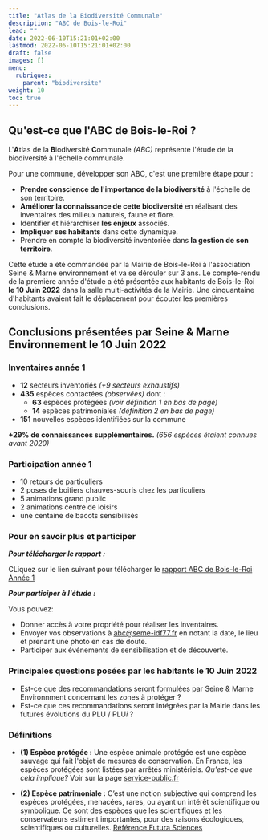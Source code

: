 ```yaml
---
title: "Atlas de la Biodiversité Communale"
description: "ABC de Bois-le-Roi"
lead: ""
date: 2022-06-10T15:21:01+02:00
lastmod: 2022-06-10T15:21:01+02:00
draft: false
images: []
menu:
  rubriques:
    parent: "biodiversite"
weight: 10
toc: true
---
```


## Qu'est-ce que l'ABC de Bois-le-Roi ?

L'**A**tlas de la **B**iodiversité **C**ommunale *(ABC)* représente l'étude de la biodiversité à l'échelle communale.

Pour une commune, développer son ABC, c'est une première étape pour :
- **Prendre conscience de l'importance de la biodiversité** à l'échelle de son territoire.
- **Améliorer la connaissance de cette biodiversité** en réalisant des inventaires des milieux naturels, faune et flore.
- Identifier et hiérarchiser **les enjeux** associés.
- **Impliquer ses habitants** dans cette dynamique.
- Prendre en compte la biodiversité inventoriée dans **la gestion de son territoire**.

Cette étude a été commandée par la Mairie de Bois-le-Roi à l'association Seine & Marne environnement et va se dérouler sur 3 ans.
Le compte-rendu de la première année d'étude a été présentée aux habitants de Bois-le-Roi **le 10 Juin 2022** dans la salle multi-activités de la Mairie.
Une cinquantaine d'habitants avaient fait le déplacement pour écouter les premières conclusions.

## Conclusions présentées par Seine & Marne Environnement le 10 Juin 2022

### Inventaires année 1

- **12** secteurs inventoriés *(+9 secteurs exhaustifs)*
- **435** espèces contactées *(observées)* dont :
    - **63** espèces protégées *(voir définition 1 en bas de page)*
    - **14** espèces patrimoniales *(définition 2 en bas de page)*
- **151** nouvelles espèces identifiées sur la commune

**+29% de connaissances supplémentaires.** *(656 espèces étaient connues avant 2020)*

### Participation année 1

- 10 retours de particuliers
- 2 poses de boitiers chauves-souris chez les particuliers
- 5 animations grand public
- 2 animations centre de loisirs
- une centaine de bacots sensibilisés

### Pour en savoir plus et participer

***Pour télécharger le rapport :***

CLiquez sur le lien suivant pour télécharger le [rapport ABC de Bois-le-Roi Année 1](https://lesbacots.org/content/rubriques/biodiversite/abc_blr/ABC_BLR_ANNEE1.pdf)

***Pour participer à l'étude :***

Vous pouvez:
- Donner accès à votre propriété pour réaliser les inventaires.
- Envoyer vos observations à abc@seme-idf77.fr en notant la date, le lieu et prenant une photo en cas de doute.
- Participer aux événements de sensibilisation et de découverte.

### Principales questions posées par les habitants le 10 Juin 2022

- Est-ce que des recommandations seront formulées par Seine & Marne Environnment concernant les zones à protéger ?
- Est-ce que ces recommandations seront intégrées par la Mairie dans les futures évolutions du PLU / PLU*i* ?

### Définitions

- **(1) Espèce protégée :** Une espèce animale protégée est une espèce sauvage qui fait l'objet de mesures de conservation. En France, les espèces protégées sont listées par arrêtés ministériels. *Qu'est-ce que cela implique?* Voir sur la page [service-public.fr](https://www.service-public.fr/particuliers/vosdroits/F34977#:~:text=Une%20esp%C3%A8ce%20animale%20prot%C3%A9g%C3%A9e%20est,des%20animaux%20de%20ces%20esp%C3%A8ces)

- **(2) Espèce patrimoniale :** C’est une notion subjective qui comprend les espèces protégées, menacées, rares, ou ayant un intérêt scientifique ou symbolique. Ce sont des espèces que les scientifiques et les conservateurs estiment importantes, pour des raisons écologiques, scientifiques ou culturelles. [Référence Futura Sciences](https://www.futura-sciences.com/planete/definitions/developpement-durable-espece-patrimoniale-6398/)
